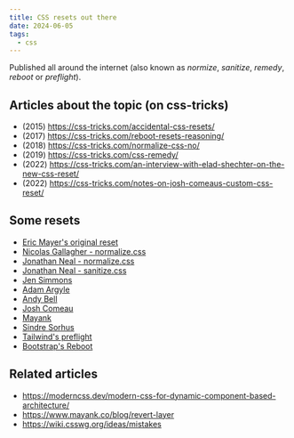 ```yaml
---
title: CSS resets out there
date: 2024-06-05
tags:
  - css
---
```


Published all around the internet (also known as _normize_, _sanitize_, _remedy_, _reboot_ or _preflight_).

## Articles about the topic (on css-tricks)

- (2015) https://css-tricks.com/accidental-css-resets/
- (2017) https://css-tricks.com/reboot-resets-reasoning/
- (2018) https://css-tricks.com/normalize-css-no/
- (2019) https://css-tricks.com/css-remedy/
- (2022) https://css-tricks.com/an-interview-with-elad-shechter-on-the-new-css-reset/
- (2022) https://css-tricks.com/notes-on-josh-comeaus-custom-css-reset/

## Some resets

- [Eric Mayer's original reset](https://meyerweb.com/eric/tools/css/reset/)
- [Nicolas Gallagher - normalize.css](https://github.com/necolas/normalize.css)
- [Jonathan Neal - normalize.css](https://github.com/csstools/normalize.css)
- [Jonathan Neal - sanitize.css](https://github.com/csstools/sanitize.css)
- [Jen Simmons](https://github.com/jensimmons/cssremedy/)
- [Adam Argyle](https://github.com/argyleink/open-props/blob/main/src/extra/normalize.src.css)
- [Andy Bell](https://piccalil.li/blog/a-more-modern-css-reset/)
- [Josh Comeau](https://www.joshwcomeau.com/css/custom-css-reset/)
- [Mayank](https://github.com/mayank99/reset.css)
- [Sindre Sorhus](https://github.com/sindresorhus/modern-normalize)
- [Tailwind's preflight](https://github.com/tailwindlabs/tailwindcss/blob/next/packages/tailwindcss/preflight.css)
- [Bootstrap's Reboot](https://getbootstrap.com/docs/5.2/content/reboot/)

## Related articles

- https://moderncss.dev/modern-css-for-dynamic-component-based-architecture/
- https://www.mayank.co/blog/revert-layer
- https://wiki.csswg.org/ideas/mistakes
